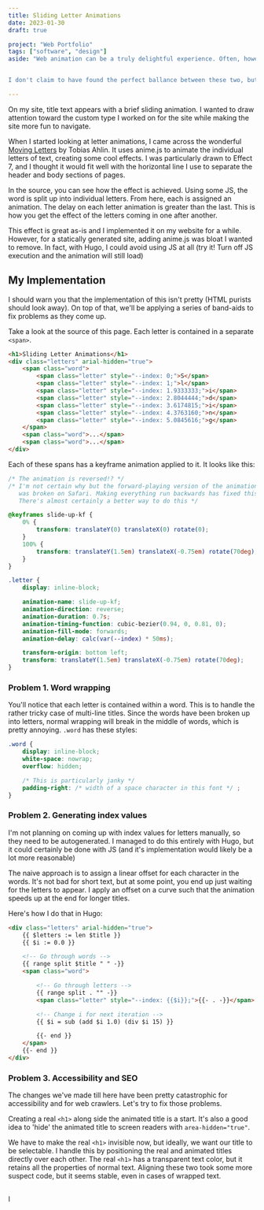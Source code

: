 ```yaml
---
title: Sliding Letter Animations
date: 2023-01-30
draft: true

project: "Web Portfolio"
tags: ["software", "design"]
aside: "Web animation can be a truly delightful experience. Often, however, it adds bloat and makes pages feel sluggish.


I don't claim to have found the perfect ballance between these two, but I like where my website stands on that spectrum."

---
```


On my site, title text appears with a brief sliding animation. I wanted to draw attention toward the custom type I worked on for the site while making the site more fun to navigate.

When I started looking at letter animations, I came across the wonderful [Moving Letters](https://tobiasahlin.com/moving-letters/) by Tobias Ahlin. It uses anime.js to animate the individual letters of text, creating some cool effects. I was particularly drawn to Effect 7, and I thought it would fit well with the horizontal line I use to separate the header and body sections of pages.

In the source, you can see how the effect is achieved. Using some JS, the word is split up into individual letters. From here, each is assigned an animation. The delay on each letter animation is greater than the last. This is how you get the effect of the letters coming in one after another.

This effect is great as-is and I implemented it on my website for a while. However, for a statically generated site, adding anime.js was bloat I wanted to remove. In fact, with Hugo, I could avoid using JS at all (try it! Turn off JS execution and the animation will still load)

## My Implementation

I should warn you that the implementation of this isn't pretty (HTML purists should look away). On top of that, we'll be applying a series of band-aids to fix problems as they come up.

Take a look at the source of this page. Each letter is contained in a separate `<span>`.

```html
<h1>Sliding Letter Animations</h1>
<div class="letters" arial-hidden="true">
    <span class="word">
        <span class="letter" style="--index: 0;">S</span>
        <span class="letter" style="--index: 1;">l</span>
        <span class="letter" style="--index: 1.9333333;">i</span>
        <span class="letter" style="--index: 2.8044444;">d</span>
        <span class="letter" style="--index: 3.6174815;">i</span>
        <span class="letter" style="--index: 4.3763160;">n</span>
        <span class="letter" style="--index: 5.0845616;">g</span>
    </span>
    <span class="word">...</span>
    <span class="word">...</span>
</div>

```

Each of these spans has a keyframe animation applied to it. It looks like this:

```css
/* The animation is reversed!? */
/* I'm not certain why but the forward-playing version of the animation
   was broken on Safari. Making everything run backwards has fixed this.
   There's almost certainly a better way to do this */

@keyframes slide-up-kf {
    0% {
        transform: translateY(0) translateX(0) rotate(0);
    }
    100% {
        transform: translateY(1.5em) translateX(-0.75em) rotate(70deg);
    }
}

.letter {
    display: inline-block;

    animation-name: slide-up-kf;
    animation-direction: reverse;
    animation-duration: 0.7s;
    animation-timing-function: cubic-bezier(0.94, 0, 0.81, 0);
    animation-fill-mode: forwards;
    animation-delay: calc(var(--index) * 50ms);

    transform-origin: bottom left;
    transform: translateY(1.5em) translateX(-0.75em) rotate(70deg);
}
```

### Problem 1. Word wrapping

You'll notice that each letter is contained within a word. This is to handle the rather tricky case of multi-line titles. Since the words have been broken up into letters, normal wrapping will break in the middle of words, which is pretty annoying. `.word` has these styles:

```css
.word {
    display: inline-block;
    white-space: nowrap;
    overflow: hidden;

    /* This is particularly janky */
    padding-right: /* width of a space character in this font */ ;
}
```

### Problem 2. Generating index values

I'm not planning on coming up with index values for letters manually, so they need to be autogenerated. I managed to do this entirely with Hugo, but it could certainly be done with JS (and it's implementation would likely be a lot more reasonable)

The naive approach is to assign a linear offset for each character in the words. It's not bad for short text, but at some point, you end up just waiting for the letters to appear. I apply an offset on a curve such that the animation speeds up at the end for longer titles.

Here's how I do that in Hugo:
```html
<div class="letters" arial-hidden="true">
    {{ $letters := len $title }}
    {{ $i := 0.0 }}

    <!-- Go through words -->
    {{ range split $title " " -}}
    <span class="word">

        <!-- Go through letters -->
        {{ range split . "" -}}
        <span class="letter" style="--index: {{$i}};">{{- . -}}</span>

        <!-- Change i for next iteration -->
        {{ $i = sub (add $i 1.0) (div $i 15) }}

        {{- end }}
    </span>
    {{- end }}
</div>
```

### Problem 3. Accessibility and SEO

The changes we've made till here have been pretty catastrophic for accessibility and for web crawlers. Let's try to fix those problems.

Creating a real `<h1>` along side the animated title is a start. It's also a good idea to 'hide' the animated title to screen readers with `area-hidden="true"`. 

We have to make the real `<h1>` invisible now, but ideally, we want our title to be selectable. I handle this by positioning the real and animated titles directly over each other. The real `<h1>` has a transparent text color, but it retains all the properties of normal text. Aligning these two took some more suspect code, but it seems stable, even in cases of wrapped text.

## 

I